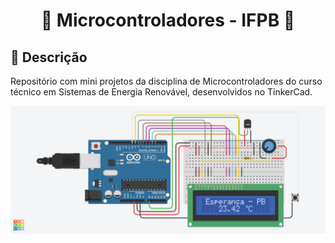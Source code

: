 <h1 align="center">
  <p> 🤖 Microcontroladores - IFPB 🤖 </p>
</h1>

## 📝 Descrição

Repositório com mini projetos da disciplina de Microcontroladores do curso técnico em Sistemas de Energia Renovável, desenvolvidos no TinkerCad.

![Exemplo de projeto](projeto05/projeto05.png)
